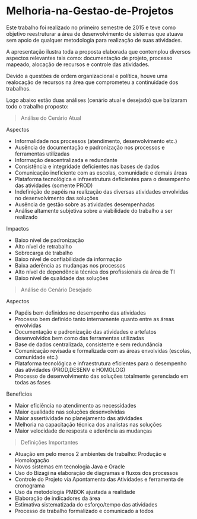 # Melhoria-na-Gestao-de-Projetos
Este trabalho foi realizado no primeiro semestre de 2015 e teve como objetivo reestruturar a área de desenvolvimento de sistemas que atuava sem apoio de qualquer metodologia para realização de suas atividades. 

A apresentação ilustra toda a proposta elaborada que contemplou diversos aspectos relevantes tais como: documentação de projeto, processo mapeado, alocação de recursos e controle das atividades.

Devido a questões de ordem organizacional e política, houve uma realocação de recursos na área que comprometeu a continuidade dos trabalhos. 

Logo abaixo estão duas análises (cenário atual e desejado) que balizaram todo o trabalho proposto:
 

> Análise do Cenário Atual

Aspectos
- Informalidade nos processos (atendimento, desenvolvimento etc.)
- Ausência de documentação e padronização nos processos e ferramentas utilizadas
- Informação descentralizada e redundante
- Consistência e integridade deficientes nas bases de dados
- Comunicação ineficiente com as escolas, comunidade e demais áreas
- Plataforma tecnológica e infraestrutura deficientes para o desempenho das atividades (somente PROD)
- Indefinição de papéis na realização das diversas atividades envolvidas no desenvolvimento das soluções
- Ausência de gestão sobre as atividades desempenhadas
- Análise altamente subjetiva sobre a viabilidade do trabalho a ser realizado

Impactos
- Baixo nível de padronização
- Alto nível de retrabalho
- Sobrecarga de trabalho
- Baixo nível de confiabilidade da informação
- Baixa aderência as mudanças nos processos
- Alto nível de dependência técnica dos profissionais da área de TI
- Baixo nível de qualidade das soluções


> Análise do Cenário Desejado

Aspectos
- Papéis bem definidos no desempenho das atividades
- Processo bem definido tanto internamente quanto entre as áreas envolvidas
- Documentação e padronização das atividades e artefatos desenvolvidos bem como das ferramentas utilizadas
- Base de dados centralizada, consistente e sem redundância
- Comunicação revisada e formalizada com as áreas envolvidas (escolas, comunidade etc.)
- Plataforma tecnológica e infraestrutura eficientes para o desempenho das atividades (PROD,DESENV e HOMOLOG)
- Processo de desenvolvimento das soluções totalmente gerenciado em todas as fases

Benefícios
- Maior eficiência no atendimento as necessidades
- Maior qualidade nas soluções desenvolvidas
- Maior assertividade no planejamento das atividades
- Melhoria na capacitação técnica dos analistas nas soluções
- Maior velocidade de resposta e aderência as mudanças
 

> Definições Importantes
- Atuação em pelo menos 2 ambientes de trabalho: Produção e Homologação
- Novos sistemas em tecnologia Java e Oracle
- Uso do Bizagi na elaboração de diagramas e fluxos dos processos
- Controle do Projeto via Apontamento das Atividades e ferramenta de cronograma
- Uso da metodologia PMBOK ajustada a realidade
- Elaboração de indicadores da área
- Estimativa sistematizada do esforço/tempo das atividades
- Processo de trabalho formalizado e comunicado a todos
